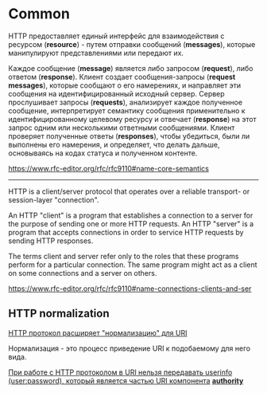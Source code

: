 # Common

<!-- TODO: Привести этот файл в порядок или убрать его. -->

HTTP предоставляет единый интерфейс для взаимодействия с ресурсом (**resource**) - путем отправки сообщений (**messages**), которые манипулируют представлениями или передают их.

Каждое сообщение (**message**) является либо запросом (**request**), либо ответом (**response**). Клиент создает сообщения-запросы (**request messages**), которые сообщают о его намерениях, и направляет эти сообщения на идентифицированный исходный сервер. Сервер прослушивает запросы (**requests**), анализирует каждое полученное сообщение, интерпретирует семантику сообщения применительно к идентифицированному целевому ресурсу и отвечает (**response**) на этот запрос одним или несколькими ответными сообщениями. Клиент проверяет полученные ответы (**responses**), чтобы убедиться, были ли выполнены его намерения, и определяет, что делать дальше, основываясь на кодах статуса и полученном контенте.

<https://www.rfc-editor.org/rfc/rfc9110#name-core-semantics>

___

HTTP is a client/server protocol that operates over a reliable transport- or session-layer "connection".

An HTTP "client" is a program that establishes a connection to a server for the purpose of sending one or more HTTP requests. An HTTP "server" is a program that accepts connections in order to service HTTP requests by sending HTTP responses.

The terms client and server refer only to the roles that these programs perform for a particular connection. The same program might act as a client on some connections and a server on others.

<https://www.rfc-editor.org/rfc/rfc9110#name-connections-clients-and-ser>

## HTTP normalization

[HTTP протокол расширяет "нормализацию" для URI](https://www.rfc-editor.org/rfc/rfc9110#name-https-normalization-and-com)

Нормализация - это процесс приведение URI к подобаемому для него вида.

<!-- TODO: Поправить и дополнить текст про нормализацию. -->

[При работе с HTTP протоколом в URI нельзя передавать userinfo (user:password), который является частью URI компонента](https://www.rfc-editor.org/rfc/rfc9110#section-4.2.4) [**authority**](https://www.rfc-editor.org/rfc/rfc3986#section-3.2)
